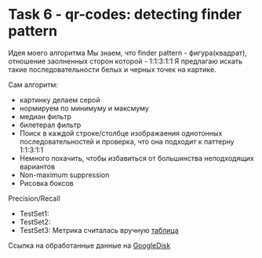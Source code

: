 # Task 6 - qr-codes: detecting finder pattern
Идея моего алгоритма
Мы знаем, что finder pattern - фигура(квадрат), отношение заолненных сторон которой - 1:1:3:1:1 
Я предлагаю искать такие последовательности белых и черных точек на картике.

Сам алгоритм:
- картинку делаем серой
- нормируем по минимуму и максмуму
- медиан фильтр
- билетерал фильтр
- Поиск в каждой строке/столбце изображаения однотонных последовательностей и проверка, что она подходит к паттерну 1:1:3:1:1 
- Немного похачить, чтобы избавиться от большинства неподходящих вариантов
- Non-maximum suppression
- Рисовка боксов


Precision/Recall
- TestSet1:
- TestSet2:
- TestSet3:
Метрика считалась вручную [таблица](https://docs.google.com/spreadsheets/d/1SR2zrWLiCzkhu38AXZg_lx9AveeMQtKu2nGNusNeePQ/edit?usp=sharing)




Ссылка на обработанные данные на [GoogleDisk](https://vk.com/away.php?utf=1&to=https%3A%2F%2Fdrive.google.com%2Fdrive%2Ffolders%2F155InSjaBxX-4U1ae8jdy5_Jj5dGQOAZV%3Fusp%3Dsharing)

